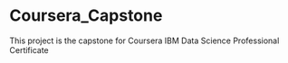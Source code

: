 # Coursera_Capstone
This project is the capstone for Coursera IBM Data Science Professional Certificate
